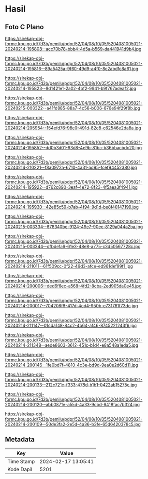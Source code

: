 # Hasil

## Foto C Plano

https://sirekap-obj-formc.kpu.go.id/7d3b/pemilu/pdpr/52/04/08/10/05/5204081005021-20240214-195808--acc70b78-bbb4-4d5a-b569-da441941d9b4.jpg

https://sirekap-obj-formc.kpu.go.id/7d3b/pemilu/pdpr/52/04/08/10/05/5204081005021-20240214-195816--89a5425a-9f60-49d9-a4f0-8c2abdfc8a61.jpg

https://sirekap-obj-formc.kpu.go.id/7d3b/pemilu/pdpr/52/04/08/10/05/5204081005021-20240214-195823--8d1421e1-2a02-4bf2-9941-b9f767adeaf2.jpg

https://sirekap-obj-formc.kpu.go.id/7d3b/pemilu/pdpr/52/04/08/10/05/5204081005021-20240215-003322--a41fd885-88a7-4c56-b006-676e94f29f8b.jpg

https://sirekap-obj-formc.kpu.go.id/7d3b/pemilu/pdpr/52/04/08/10/05/5204081005021-20240214-205954--154efd76-98e0-491d-82c8-c62546e2da8a.jpg

https://sirekap-obj-formc.kpu.go.id/7d3b/pemilu/pdpr/52/04/08/10/05/5204081005021-20240214-195852--dd0b3d01-93d8-4e9b-81bc-b36bbacbdc20.jpg

https://sirekap-obj-formc.kpu.go.id/7d3b/pemilu/pdpr/52/04/08/10/05/5204081005021-20240214-210221--f8a0972a-6710-4a31-ad95-fcef94452380.jpg

https://sirekap-obj-formc.kpu.go.id/7d3b/pemilu/pdpr/52/04/08/10/05/5204081005021-20240214-195922--d762c890-3eaf-4e72-8f23-4f5aea3f4941.jpg

https://sirekap-obj-formc.kpu.go.id/7d3b/pemilu/pdpr/52/04/08/10/05/5204081005021-20240214-195930--42e85c59-b7ab-4f94-9d1d-be8f40147199.jpg

https://sirekap-obj-formc.kpu.go.id/7d3b/pemilu/pdpr/52/04/08/10/05/5204081005021-20240215-003334--678340be-9124-49e7-90ec-8129a044a2ba.jpg

https://sirekap-obj-formc.kpu.go.id/7d3b/pemilu/pdpr/52/04/08/10/05/5204081005021-20240215-003344--dfbde1a6-61e3-48e8-a775-c3d50567728c.jpg

https://sirekap-obj-formc.kpu.go.id/7d3b/pemilu/pdpr/52/04/08/10/05/5204081005021-20240214-211011--61f509cc-0f22-46d3-afce-ed961def99f1.jpg

https://sirekap-obj-formc.kpu.go.id/7d3b/pemilu/pdpr/52/04/08/10/05/5204081005021-20240214-200006--ded6f6ec-a568-4fd2-8cba-2ed905da0e45.jpg

https://sirekap-obj-formc.kpu.go.id/7d3b/pemilu/pdpr/52/04/08/10/05/5204081005021-20240214-200017--704208f8-417d-4cd4-950b-e731781f73dc.jpg

https://sirekap-obj-formc.kpu.go.id/7d3b/pemilu/pdpr/52/04/08/10/05/5204081005021-20240214-211147--01cda148-84c2-4b64-af46-8745221243f9.jpg

https://sirekap-obj-formc.kpu.go.id/7d3b/pemilu/pdpr/52/04/08/10/05/5204081005021-20240214-211348--aede8603-3612-451c-b1d4-e8a548a1eda5.jpg

https://sirekap-obj-formc.kpu.go.id/7d3b/pemilu/pdpr/52/04/08/10/05/5204081005021-20240214-200146--1fe0bd7f-4810-4c3e-bd9d-9ea0e2d60d11.jpg

https://sirekap-obj-formc.kpu.go.id/7d3b/pemilu/pdpr/52/04/08/10/05/5204081005021-20240214-200133--212c721c-f333-478d-b1b1-0422ab15275c.jpg

https://sirekap-obj-formc.kpu.go.id/7d3b/pemilu/pdpr/52/04/08/10/05/5204081005021-20240214-200120--abb0871e-a55d-4a33-9cbd-6418fac7b324.jpg

https://sirekap-obj-formc.kpu.go.id/7d3b/pemilu/pdpr/52/04/08/10/05/5204081005021-20240214-200109--50de3fa2-2e5d-4a36-b3fe-65d6420378c5.jpg


## Metadata

| Key        | Value               |
| ---------- | ------------------- |
| Time Stamp | 2024-02-17 13:05:41 |
| Kode Dapil | 5201                |



